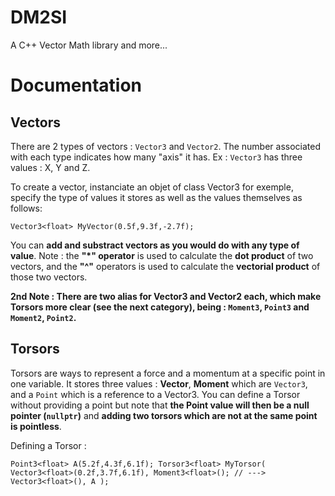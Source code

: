 # DM2SI
A C++ Vector Math library and more... 

# Documentation

## Vectors

There are 2 types of vectors : `Vector3` and `Vector2`.
The number associated with each type indicates how many "axis" it has.
Ex : `Vector3` has three values : X, Y and Z.

To create a vector, instanciate an objet of class Vector3 for exemple, specify the type of values it stores as well as the values themselves as follows:

`Vector3<float> MyVector(0.5f,9.3f,-2.7f);`

You can **add and substract vectors as you would do with any type of value**.
Note : the **"*" operator** is used to calculate the **dot product** of two vectors, and the **"^"** operators is used to calculate the **vectorial product** of those two vectors.

**2nd Note : There are two alias for Vector3 and Vector2 each, which make Torsors more clear (see the next category), being : `Moment3`, `Point3` and `Moment2`, `Point2`.**

## Torsors

Torsors are ways to represent a force and a momentum at a specific point in one variable. It stores three values : **Vector**, **Moment** which are `Vector3`, and a `Point` which is a reference to a Vector3.
You can define a Torsor without providing a point but note that **the Point value will then be a null pointer (`nullptr`)** and **adding two torsors which are not at the same point is pointless**.

Defining a Torsor :

`
Point3<float> A(5.2f,4.3f,6.1f);
Torsor3<float> MyTorsor(
  Vector3<float>(0.2f,3.7f,6.1f),
  Moment3<float>(); // ---> Vector3<float>(),
  A
);
`









